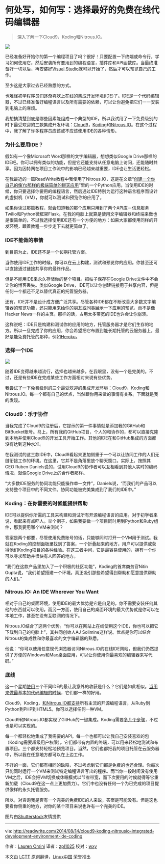 何处写，如何写：选择最好的免费在线代码编辑器
================================================================================
> 深入了解一下Cloud9，Koding和Nitrous.IO。

![](http://a2.files.readwrite.com/image/upload/c_fill,h_900,q_70,w_1600/MTIzMDQ5NjYzODM4NDU1MzA4.jpg)

已经准备好开始你的第一个编程项目了吗？很好！只要配置一下终端或命令行，学习如何使用它，然后安装所有要用到的编程语言，插件库和API函数库。当最终准备好一切以后，再安装好[Visual Studio][1]就可以开始了，然后才可以预览自己的工作。

至少这是大家过去已经熟悉的方式。

也难怪初学程序员们逐渐喜欢上在线的集成开发环境(IDE)了。IDE是一个代码编辑器，不过已经准备好编程语言以及所有需要的依赖，可以让你避免把它们一一安装到电脑上的麻烦。

我想搞清楚到底是哪些因素能组成一个典型的IDE，所以我试用了一下免费级别的时下最受欢迎的三款集成开发环境：[Cloud9][2]，[Koding][3]和[Nitrous.IO][4]。在这个过程中，我了解了许多程序员应该或不应该使用IDE的各种情形。

### 为什么要用IDE？ ###

假如有一个像Microsoft Word那样的文字编辑器，想想类似Google Drive那样的IDE吧。你可以拥有类似的功能，但是它还能支持从任意电脑上访问，还能随时共享。因为因特网在项目工作流中的影响已经越来越重要，IDE也让生活更轻松。

在我最近的一篇ReadWrite教程中我使用了Nitrous.IO，这是在文章“[创建一个你自己的像Yo那样的极端简单的聊天应用][5]”里的一个Python应用。当使用IDE的时候，你只要选择你要用的编程语言，然后通过IDE特别为运行这种语言程序而设计的虚拟机（VM），你就可以测试和预览你的应用了。

如果你读过那篇教程，就会知道我的那个应用只用到了两个API库－信息服务Twilio和Python微框架Flask。在我的电脑上就算是使用文字编辑器和终端来做也是很简单的，不过我选择使用IDE还有一个方便的地方：如果大家都使用同样的开发环境，跟着教程一步步走下去就更简单了。

### IDE不能做的事情 ###

到目前为止，IDE还不是一个长期托管方案。

当你使用IDE工作的时候，你可以在云上构建，测试和预览你的应用。你甚至还可以直接通过链接共享你的最终作品。

但是不能用IDE来永久存储你的整个项目。把帖子保存在Google Drive文件中不会让你的博客丢失。类似Google Drive，IDE可以让你创建链接用于共享内容，但是任何一个都还不足以替代真正的托管服务器。

还有，IDE并不是设计成方便广泛共享。尽管各种IDE都在不断改善大多数文字编辑器的预览功能，还只能用来给你的朋友或同事展示一下应用的预览，而不是像Hacker News一样的主页。那样的话，占用太多带宽的IDE也许会让你崩溃。

这样说吧：IDE只是构建和测试你的应用的地方，托管服务器才是它们生存的地方。所以一旦完成了你的应用，你会希望把它布置到能长期托管的云服务器上，最好是能免费托管的那种，例如[Heroku][6]。

### 选择一个IDE ###

![](http://a2.files.readwrite.com/image/upload/c_fit,w_630/MTIzNjEzMTg5MjA2NDc2MzAy.png)

随着IDE变得越来越流行，选择也越来越多。在我眼里，没有一个是完美的。不过，还是有些IDE在完成某些工作方面相对来说有些优势。

我尝试了一下免费级别的三个最受欢迎的集成开发环境：Cloud9，Koding和Nitrous.IO。每一个都有自己的优点，当然跟你用来做的事情有关系。下面就是我的发现。

### Cloud9：乐于协作 ###

当我完成了Cloud9的注册后，它提示的第一件事情就是添加我的GitHub和BitBucket账号。马上，所有我的GitHub项目，个人的和协作的，都可以直接克隆到本地并使用Cloud9的开发工具开始工作。其他的IDE在和GitHub集成的方面都没有达到这种水准。

在我测试的这三款IDE中，Cloud9看起来更加侧重于一个可以让协同工作的人们无缝衔接工作的环境。在这里，它并不是角落里放个聊天窗口。实际上，按照其CEO Ruben Daniels说的，试用Cloud9的协作者可以互相看到其他人实时的编码情况，就像Google Drive上的合作者那样。

“大多数IDE服务的协同功能只能操作单一文件”，Daniels说，“而我们的产品可以支持整个项目中的不同文件。协同功能被完美集成到了我们的IDE中。”

### Koding：在你需要的时候能提供帮助 ###

IDE可以提供你所需的工具来构建和测试所有开源编程语言的应用。对于初学者来说，看起来有点吓人。举个例子，如果我要做一个项目同时用到Python和Ruby组件，那我要用哪个VM来测试？

答案是两个都要，尽管使用免费账号的话，只能够同时打开一个VM用于测试。我就在Koding的控制面板里找到了答案，一个折叠起来的地方，用户可以提供或获得他们Koding项目的各种经验。在这三者中间，它是最容易使用的，拥有一个你可以寻求帮助并很快有人回答的地方。

“我们在这款产品里加入了一个积极的社区功能”，Koding的首席商务官Nitin Gupta说，“我们希望搭建一个环境，真正吸引那些希望得到帮助和愿意提供帮助的人们。”

### Nitrous.IO: An IDE Wherever You Want ###

相对于自己的桌面环境，使用IDE的最大优势是它是自足的。你不需要安装任何其他的东西就可以使用。而另一方面，使用自己的桌面环境的最大优势就是你可以在本地工作，甚至在没有互联网的情况下。

Nitrous.IO结合了这两个优势。“你可以在网站上在线使用这个IDE，你也可以把它下载到自己的电脑上”，其共同创始人AJ Solimine这样说。优点是你可以结合Nitrous的集成性和你最喜欢的文字编辑器的熟悉。

他说：“你可以使用任意现代浏览器访问Nitrous.IO的在线IDE网站，但我们仍然提供了方便的Windows和Mac桌面应用，可以让你使用你最喜欢的编辑器来写代码。”

### 底线 ###

这一个星期[使用][7]三个不同IDE的最让我意外的收获是什么？它们是如此相似。[当用来做最基本的代码编辑的时候][8]，它们都一样的好用。

Cloud9，Koding，[和Nitrous.IO都支持][9]所有主流的开源编程语言，从Ruby到Python到PHP到HTML5。你可以选择任何一种VM。

Cloud9和Nitrous.IO都实现了GitHub的一键集成。Koding需要[多几个步骤][10]，不过也是可以实现的。

每一个都轻松地集成了我需要的API。每一个也都可以让我自己安装喜欢的包（Koding需要超级用户权限）。它们都带有内置的终端，可以用来轻松地测试和布置项目。三个都支持轻松地预览项目。当然，它们也都把我的项目托管在云服务器中，所以我在任意地方都可以在上边工作。

不好的一面，它们都有相同的缺陷，不过考虑到它们都是免费的也还合理。你每次只能同时运行一个VM来测试特定编程语言写出的程序。而当你一段时间没有使用VM之后，IDE会把VM切换成休眠模式以节省带宽，而下次要用的时候就得等它重新加载（Cloud9在这一点上更加费力）。它们中也没有任何一个为已完成的项目提供像样的永久托管服务。

所以，对咨询我是否有一个完美的免费IDE的人来说，答案是可能没有。但是这也要看你侧重的地方，对你的某个项目来说也许有一个完美的IDE。

图片由[Shutterstock][11]友情提供

--------------------------------------------------------------------------------

via: http://readwrite.com/2014/08/14/cloud9-koding-nitrousio-integrated-development-environment-ide-coding

作者：[Lauren Orsini][a]
译者：[zpl1025](https://github.com/zpl1025)
校对：[wxy](https://github.com/wxy)

本文由 [LCTT](https://github.com/LCTT/TranslateProject) 原创翻译，[Linux中国](http://linux.cn/) 荣誉推出

[a]:http://readwrite.com/author/lauren-orsini
[1]:http://www.visualstudio.com/
[2]:http://c9.io/
[3]:https://koding.com/
[4]:http://nitrous.io/
[5]:http://readwrite.com/2014/07/11/one-click-messaging-app
[6]:http://heroku.com/
[7]:http://help.nitrous.io/ide-general/
[8]:https://www.nitrous.io/desktop
[9]:https://www.nitrous.io/desktop
[10]:https://koding.com/Activity/steps-clone-projects-github-koding-1-create-account-github-2-open-your-terminal-3
[11]:http://www.shutterstock.com/
